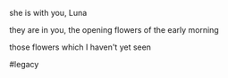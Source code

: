 she is with you,
Luna

they are in you,
the opening flowers of the early morning

those flowers which I haven't yet seen

#legacy